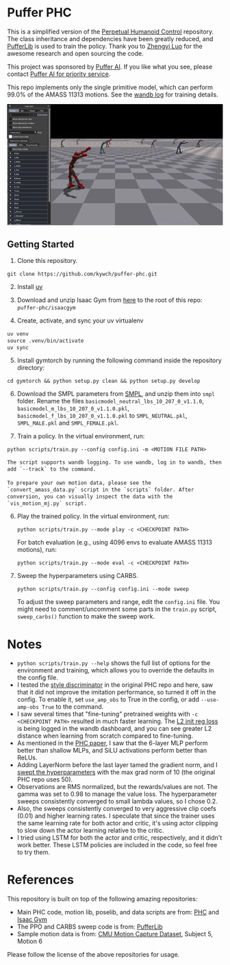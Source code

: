 # Puffer PHC

This is a simplified version of the
[Perpetual Humanoid Control](https://github.com/ZhengyiLuo/PHC) repository. The
class inheritance and dependencies have been greatly reduced, and
[PufferLib](https://github.com/PufferAI/PufferLib) is used to train the policy.
Thank you to [Zhengyi Luo](https://github.com/ZhengyiLuo) for the awesome
research and open sourcing the code.

This project was sponsored by [Puffer AI](https://puffer.ai/). If you like what
you see, please contact
[Puffer AI for priority service](https://puffer.ai/product.html).

This repo implements only the single primitive model, which can perform 99.0% of
the AMASS 11313 motions. See the
[wandb log](https://wandb.ai/kywch/pufferlib/runs/morph-93bb6039) for training
details.

<div float="center">
  <img src="sample_data/cmu_mocap_05_06.gif" />
</div>

## Getting Started

1. Clone this repository.

```
git clone https://github.com/kywch/puffer-phc.git
```

2. Install
   [uv](https://docs.astral.sh/uv/getting-started/installation/#installation-methods)

3. Download and unzip Isaac Gym from
   [here](https://developer.nvidia.com/isaac-gym) to the root of this repo:
   `puffer-phc/isaacgym`

4. Create, activate, and sync your uv virtualenv

```
uv venv
source .venv/bin/activate
uv sync
```

5. Install gymtorch by running the following command inside the repository
   directory:

```
cd gymtorch && python setup.py clean && python setup.py develop
```

6. Download the SMPL parameters from [SMPL](https://smpl.is.tue.mpg.de/), and
   unzip them into `smpl` folder. Rename the files
   `basicmodel_neutral_lbs_10_207_0_v1.1.0`,
   `basicmodel_m_lbs_10_207_0_v1.1.0.pkl`,
   `basicmodel_f_lbs_10_207_0_v1.1.0.pkl` to `SMPL_NEUTRAL.pkl`, `SMPL_MALE.pkl`
   and `SMPL_FEMALE.pkl`.

7. Train a policy. In the virtual environment, run:

```
python scripts/train.py --config config.ini -m <MOTION FILE PATH>
```

    The script supports wandb logging. To use wandb, log in to wandb, then add `--track` to the command.

    To prepare your own motion data, please see the `convert_amass_data.py` script in the `scripts` folder. After conversion, you can visually inspect the data with the `vis_motion_mj.py` script.

6. Play the trained policy. In the virtual environment, run:
   ```
   python scripts/train.py --mode play -c <CHECKPOINT PATH>
   ```

   For batch evaluation (e.g., using 4096 envs to evaluate AMASS 11313 motions),
   run:
   ```
   python scripts/train.py --mode eval -c <CHECKPOINT PATH>
   ```

7. Sweep the hyperparameters using CARBS.
   ```
   python scripts/train.py --config config.ini --mode sweep
   ```

   To adjust the sweep parameters and range, edit the `config.ini` file. You
   might need to comment/uncomment some parts in the `train.py` script,
   `sweep_carbs()` function to make the sweep work.

# Notes

- `python scripts/train.py --help` shows the full list of options for the
  environment and training, which allows you to override the defaults in the
  config file.
- I tested the [style discriminator](https://arxiv.org/abs/2104.02180) in the
  original PHC repo and here, saw that it did not improve the imitation
  performance, so turned it off in the config. To enable it, set `use_amp_obs`
  to True in the config, or add `--use-amp-obs True` to the command.
- I saw several times that "fine-tuning" pretrained weights with
  `-c <CHECKPOINT PATH>` resulted in much faster learning. The
  [L2 init reg loss](https://arxiv.org/abs/2308.11958) is being logged in the
  wandb dashboard, and you can see greater L2 distance when learning from
  scratch compared to fine-tuning.
- As mentioned in the [PHC paper](https://arxiv.org/abs/2305.06456), I saw that
  the 6-layer MLP perform better than shallow MLPs, and SiLU activations perform
  better than ReLUs.
- Adding LayerNorm before the last layer tamed the gradient norm, and I
  [swept the hyperparameters](https://wandb.ai/kywch/carbs/sweeps/fupc0sps?nw=nwuserkywch)
  with the max grad norm of 10 (the original PHC repo uses 50).
- Observations are RMS normalized, but the rewards/values are not. The gamma was
  set to 0.98 to manage the value loss. The hyperparameter sweeps consistently
  converged to small lambda values, so I chose 0.2.
- Also, the sweeps consistently converged to very aggressive clip coefs (0.01)
  and higher learning rates. I speculate that since the trainer uses the same
  learning rate for both actor and critic, it's using actor clipping to slow
  down the actor learning relative to the critic.
- I tried using LSTM for both the actor and critic, respectively, and it didn't
  work better. These LSTM policies are included in the code, so feel free to try
  them.

# References

This repository is built on top of the following amazing repositories:

- Main PHC code, motion lib, poselib, and data scripts are from:
  [PHC](https://github.com/ZhengyiLuo/PHC) and
  [Isaac Gym](https://developer.nvidia.com/isaac-gym)
- The PPO and CARBS sweep code is from:
  [PufferLib](https://github.com/PufferAI/PufferLib)
- Sample motion data is from:
  [CMU Motion Capture Dataset](http://mocap.cs.cmu.edu/), Subject 5, Motion 6

Please follow the license of the above repositories for usage.
